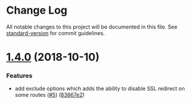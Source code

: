 # Change Log

All notable changes to this project will be documented in this file. See [standard-version](https://github.com/conventional-changelog/standard-version) for commit guidelines.

<a name="1.4.0"></a>
# [1.4.0](https://github.com/nuxt-community/redirect-ssl/compare/v1.3.0...v1.4.0) (2018-10-10)


### Features

* add exclude options which adds the ability to disable SSL redirect on some routes ([#5](https://github.com/nuxt-community/redirect-ssl/issues/5)) ([83867e2](https://github.com/nuxt-community/redirect-ssl/commit/83867e2))
